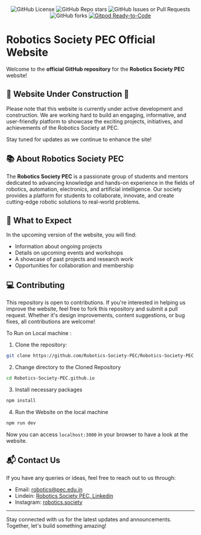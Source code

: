 <p align="center">
  <img src="https://img.shields.io/github/license/Robotics-Society-PEC/Robotics-Society-PEC.github.io" alt="GitHub License">
  <img src="https://img.shields.io/github/stars/Robotics-Society-PEC/Robotics-Society-PEC.github.io?style=flat" alt="GitHub Repo stars">
  <img alt="GitHub Issues or Pull Requests" src="https://img.shields.io/github/issues/Robotics-Society-PEC/Robotics-Society-PEC.github.io">
  <img alt="GitHub forks" src="https://img.shields.io/github/forks/Robotics-Society-PEC/Robotics-Society-PEC.github.io?style=flat">
  <a href="https://gitpod.io/#https://github.com/Robotics-Society-PEC/Robotics-Society-PEC.github.io.git"><img src="https://img.shields.io/badge/Gitpod-ready--to--code-blue?logo=gitpod" alt="Gitpod Ready-to-Code"></a>
</p>

# Robotics Society PEC Official Website

Welcome to the **official GitHub repository** for the **Robotics Society PEC** website!

## 🚧 Website Under Construction 🚧

Please note that this website is currently under active development and construction. We are working hard to build an engaging, informative, and user-friendly platform to showcase the exciting projects, initiatives, and achievements of the Robotics Society at PEC.

Stay tuned for updates as we continue to enhance the site!

## 📚 About Robotics Society PEC

The **Robotics Society PEC** is a passionate group of students and mentors dedicated to advancing knowledge and hands-on experience in the fields of robotics, automation, electronics, and artificial intelligence. Our society provides a platform for students to collaborate, innovate, and create cutting-edge robotic solutions to real-world problems.

## 🚀 What to Expect

In the upcoming version of the website, you will find:

- Information about ongoing projects
- Details on upcoming events and workshops
- A showcase of past projects and research work
- Opportunities for collaboration and membership

## 💻 Contributing

This repository is open to contributions. If you're interested in helping us improve the website, feel free to fork this repository and submit a pull request. Whether it's design improvements, content suggestions, or bug fixes, all contributions are welcome!

To Run on Local machine :

1. Clone the repository:

```bash
git clone https://github.com/Robotics-Society-PEC/Robotics-Society-PEC.github.io
```

2. Change directory to the Cloned Repository

```bash
cd Robotics-Society-PEC.github.io
```

3. Install necessary packages

```bash
npm install
```

4. Run the Website on the local machine

```bash
npm run dev
```

Now you can access `localhost:3000` in your browser to have a look at the website.

## 📬 Contact Us

If you have any queries or ideas, feel free to reach out to us through:

- Email: [robotics@pec.edu.in](mailto:robotics@pec.edu.in)
- Lindein: [Robotics Society PEC, Linkedin](https://www.linkedin.com/company/pec-robotics-society/posts/?feedView=all)
- Instagram: [robotics.society](https://www.instagram.com/robotics.society/)

---

Stay connected with us for the latest updates and announcements. Together, let's build something amazing!
